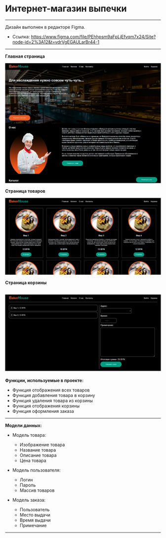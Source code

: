# Интернет-магазин выпечки
---

Дизайн выполнен в редакторе Figma.
- Ссылка: https://www.figma.com/file/PEhhpsm9aFpLjEfvqm7x24/Site?node-id=2%3A12&t=vdrVgEGAULarBr44-1

---

**Главная страница**

![alt text](Pictures/index.jpg)

**Страница товаров**

![alt text](Pictures/products.jpg)

**Страница корзины**

![alt text](Pictures/cart.jpg)
---

**Функции, используемые в проекте:**

- Функция отображения всех товаров
- Функция добавления товара в корзину
- Функция удаления товара из корзины
- Функция отображения корзины
- Функция оформления заказа
---

**Модели данных:**

- Модель товара:
  - Изображение товара
  - Название товара
  - Описание товара
  - Цена товара
  
- Модель пользователя:
  - Логин
  - Пароль
  - Массив товаров

- Модель заказа: 
  - Пользователь
  - Место выдачи
  - Время выдачи
  - Примечание
---
